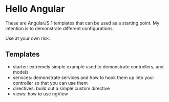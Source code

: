 # Hello Angular

These are AngularJS 1 templates that can be used as a starting point. My intention is to demonstrate different configurations.

Use at your own risk.

## Templates
- starter: extremely simple example used to demonstrate controllers, and models
- services: demonstrate services and how to hook them up into your controller so that you can use them
- directives: build out a simple custom directive
- views: how to use ngView
